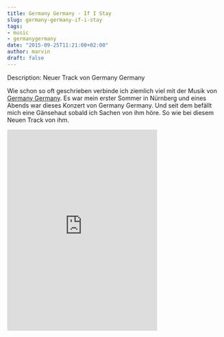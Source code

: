 ```yaml
---
title: Germany Germany - If I Stay
slug: germany-germany-if-i-stay
tags:
- music
- germanygermany
date: "2015-09-25T11:21:00+02:00"
author: marvin
draft: false
---
```

Description: Neuer Track von Germany Germany

Wie schon so oft geschrieben verbinde ich ziemlich viel mit der Musik von [Germany Germany](http://grmnygrmny.com/). Es war mein erster Sommer in Nürnberg und eines Abends war dieses Konzert von Germany Germany. Und seit dem befällt mich eine Gänsehaut sobald ich Sachen von ihm höre. So wie bei diesem Neuen Track von ihm.

<iframe style="border: 0; width: 350px; height: 470px;" src="https://bandcamp.com/EmbeddedPlayer/album=459605937/size=large/bgcol=ffffff/linkcol=0687f5/tracklist=false/transparent=true/" seamless><a href="http://grmnygrmny.bandcamp.com/album/if-i-stay">If I Stay by Germany Germany</a></iframe>